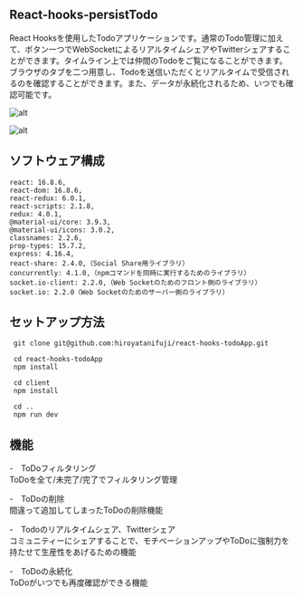 ## React-hooks-persistTodo
React Hooksを使用したTodoアプリケーションです。通常のTodo管理に加えて、ボタン一つでWebSocketによるリアルタイムシェアやTwitterシェアすることができます。タイムライン上では仲間のTodoをご覧になることができます。ブラウザのタブを二つ用意し、Todoを送信いただくとリアルタイムで受信されるのを確認することができます。また、データが永続化されるため、いつでも確認可能です。

![alt](https://raw.githubusercontent.com/wiki/hiroyatanifuji/react-hooks-todoApp/images/demoImage.jpeg)

![alt](https://raw.githubusercontent.com/wiki/hiroyatanifuji/react-hooks-todoApp/images/demoImage2.jpeg)

## ソフトウェア構成
```
react: 16.8.6,
react-dom: 16.8.6,
react-redux: 6.0.1,
react-scripts: 2.1.8,
redux: 4.0.1,
@material-ui/core: 3.9.3,
@material-ui/icons: 3.0.2,
classnames: 2.2.6,
prop-types: 15.7.2,
express: 4.16.4,
react-share: 2.4.0,（Social Share用ライブラリ）
concurrently: 4.1.0,（npmコマンドを同時に実行するためのライブラリ）
socket.io-client: 2.2.0,（Web Socketのためのフロント側のライブラリ）
socket.io: 2.2.0（Web Socketのためのサーバー側のライブラリ）
```


## セットアップ方法
```
 git clone git@github.com:hiroyatanifuji/react-hooks-todoApp.git

 cd react-hooks-todoApp
 npm install

 cd client
 npm install

 cd ..
 npm run dev
```

## 機能
-　ToDoフィルタリング  
  ToDoを全て/未完了/完了でフィルタリング管理  

-　ToDoの削除  
  間違って追加してしまったToDoの削除機能  

-　Todoのリアルタイムシェア、Twitterシェア  
  コミュニティーにシェアすることで、モチベーションアップやToDoに強制力を持たせて生産性をあげるための機能

-　ToDoの永続化  
  ToDoがいつでも再度確認ができる機能


